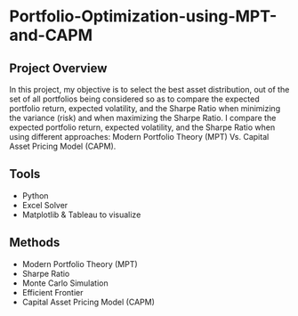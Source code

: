 # Portfolio-Optimization-using-MPT-and-CAPM
## Project Overview
In this project, my objective is to select the best asset distribution, out of the set of all portfolios being considered so as to compare the expected portfolio return, expected volatility, and the Sharpe Ratio when minimizing the variance (risk) and when maximizing the Sharpe Ratio. I compare the expected portfolio return, expected volatility, and the Sharpe Ratio when using different approaches: Modern Portfolio Theory (MPT) Vs. Capital Asset Pricing Model (CAPM).
## Tools
* Python
* Excel Solver
* Matplotlib & Tableau to visualize
## Methods
* Modern Portfolio Theory (MPT) 
* Sharpe Ratio
* Monte Carlo Simulation
* Efficient Frontier
* Capital Asset Pricing Model (CAPM)

